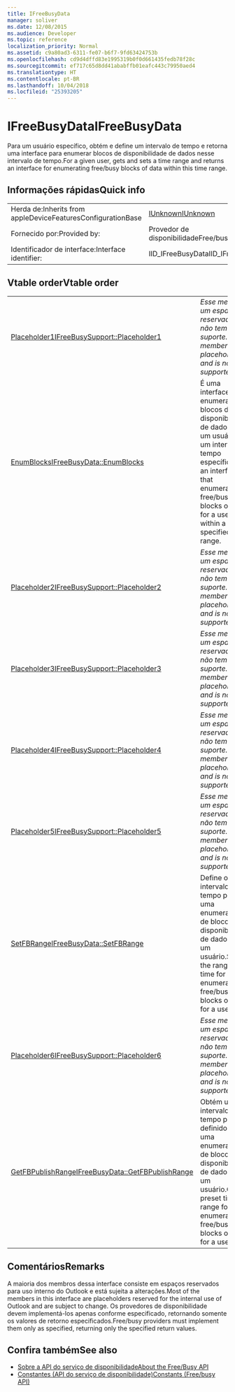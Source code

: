 ```yaml
---
title: IFreeBusyData
manager: soliver
ms.date: 12/08/2015
ms.audience: Developer
ms.topic: reference
localization_priority: Normal
ms.assetid: c9a80ad3-6311-fe07-b6f7-9fd63424753b
ms.openlocfilehash: cd9d4dffd83e1995319b0f0d661435fedb78f28c
ms.sourcegitcommit: ef717c65d8dd41ababffb01eafc443c79950aed4
ms.translationtype: HT
ms.contentlocale: pt-BR
ms.lasthandoff: 10/04/2018
ms.locfileid: "25393205"
---
```

# <a name="ifreebusydata"></a><span data-ttu-id="c1d21-102">IFreeBusyData</span><span class="sxs-lookup"><span data-stu-id="c1d21-102">IFreeBusyData</span></span>

<span data-ttu-id="c1d21-103">Para um usuário específico, obtém e define um intervalo de tempo e retorna uma interface para enumerar blocos de disponibilidade de dados nesse intervalo de tempo.</span><span class="sxs-lookup"><span data-stu-id="c1d21-103">For a given user, gets and sets a time range and returns an interface for enumerating free/busy blocks of data within this time range.</span></span>
  
## <a name="quick-info"></a><span data-ttu-id="c1d21-104">Informações rápidas</span><span class="sxs-lookup"><span data-stu-id="c1d21-104">Quick info</span></span>

|||
|:-----|:-----|
|<span data-ttu-id="c1d21-105">Herda de:</span><span class="sxs-lookup"><span data-stu-id="c1d21-105">Inherits from appleDeviceFeaturesConfigurationBase</span></span>  <br/> |[<span data-ttu-id="c1d21-106">IUnknown</span><span class="sxs-lookup"><span data-stu-id="c1d21-106">IUnknown</span></span>](https://msdn.microsoft.com/library/33f1d79a-33fc-4ce5-a372-e08bda378332%28Office.15%29.aspx) <br/> |
|<span data-ttu-id="c1d21-107">Fornecido por:</span><span class="sxs-lookup"><span data-stu-id="c1d21-107">Provided by:</span></span>  <br/> |<span data-ttu-id="c1d21-108">Provedor de disponibilidade</span><span class="sxs-lookup"><span data-stu-id="c1d21-108">Free/busy provider</span></span>  <br/> |
|<span data-ttu-id="c1d21-109">Identificador de interface:</span><span class="sxs-lookup"><span data-stu-id="c1d21-109">Interface identifier:</span></span>  <br/> |<span data-ttu-id="c1d21-110">IID_IFreeBusyData</span><span class="sxs-lookup"><span data-stu-id="c1d21-110">IID_IFreeBusyData</span></span>  <br/> |
   
## <a name="vtable-order"></a><span data-ttu-id="c1d21-111">Vtable order</span><span class="sxs-lookup"><span data-stu-id="c1d21-111">Vtable order</span></span>

|||
|:-----|:-----|
|[<span data-ttu-id="c1d21-112">Placeholder1</span><span class="sxs-lookup"><span data-stu-id="c1d21-112">IFreeBusySupport::Placeholder1</span></span>](ifreebusydata-placeholder1.md) <br/> | <span data-ttu-id="c1d21-113">*Esse membro é um espaço reservado e não tem suporte.*</span><span class="sxs-lookup"><span data-stu-id="c1d21-113">*This member is a placeholder and is not supported.*</span></span>  <br/> |
|[<span data-ttu-id="c1d21-114">EnumBlocks</span><span class="sxs-lookup"><span data-stu-id="c1d21-114">IFreeBusyData::EnumBlocks</span></span>](ifreebusydata-enumblocks.md) <br/> |<span data-ttu-id="c1d21-115">É uma interface que enumera blocos de disponibilidade de dados de um usuário em um intervalo de tempo específico.</span><span class="sxs-lookup"><span data-stu-id="c1d21-115">Gets an interface that enumerates free/busy blocks of data for a user within a specified time range.</span></span>  <br/> |
|[<span data-ttu-id="c1d21-116">Placeholder2</span><span class="sxs-lookup"><span data-stu-id="c1d21-116">IFreeBusySupport::Placeholder2</span></span>](ifreebusydata-placeholder2.md) <br/> | <span data-ttu-id="c1d21-117">*Esse membro é um espaço reservado e não tem suporte.*</span><span class="sxs-lookup"><span data-stu-id="c1d21-117">*This member is a placeholder and is not supported.*</span></span>  <br/> |
|[<span data-ttu-id="c1d21-118">Placeholder3</span><span class="sxs-lookup"><span data-stu-id="c1d21-118">IFreeBusySupport::Placeholder3</span></span>](ifreebusydata-placeholder3.md) <br/> | <span data-ttu-id="c1d21-119">*Esse membro é um espaço reservado e não tem suporte.*</span><span class="sxs-lookup"><span data-stu-id="c1d21-119">*This member is a placeholder and is not supported.*</span></span>  <br/> |
|[<span data-ttu-id="c1d21-120">Placeholder4</span><span class="sxs-lookup"><span data-stu-id="c1d21-120">IFreeBusySupport::Placeholder4</span></span>](ifreebusydata-placeholder4.md) <br/> | <span data-ttu-id="c1d21-121">*Esse membro é um espaço reservado e não tem suporte.*</span><span class="sxs-lookup"><span data-stu-id="c1d21-121">*This member is a placeholder and is not supported.*</span></span>  <br/> |
|[<span data-ttu-id="c1d21-122">Placeholder5</span><span class="sxs-lookup"><span data-stu-id="c1d21-122">IFreeBusySupport::Placeholder5</span></span>](ifreebusydata-placeholder5.md) <br/> | <span data-ttu-id="c1d21-123">*Esse membro é um espaço reservado e não tem suporte.*</span><span class="sxs-lookup"><span data-stu-id="c1d21-123">*This member is a placeholder and is not supported.*</span></span>  <br/> |
|[<span data-ttu-id="c1d21-124">SetFBRange</span><span class="sxs-lookup"><span data-stu-id="c1d21-124">IFreeBusyData::SetFBRange</span></span>](ifreebusydata-setfbrange.md) <br/> |<span data-ttu-id="c1d21-125">Define o intervalo de tempo para uma enumeração de blocos de disponibilidade de dados de um usuário.</span><span class="sxs-lookup"><span data-stu-id="c1d21-125">Sets the range of time for an enumeration of free/busy blocks of data for a user.</span></span>  <br/> |
|[<span data-ttu-id="c1d21-126">Placeholder6</span><span class="sxs-lookup"><span data-stu-id="c1d21-126">IFreeBusySupport::Placeholder6</span></span>](ifreebusydata-placeholder6.md) <br/> | <span data-ttu-id="c1d21-127">*Esse membro é um espaço reservado e não tem suporte.*</span><span class="sxs-lookup"><span data-stu-id="c1d21-127">*This member is a placeholder and is not supported.*</span></span>  <br/> |
|[<span data-ttu-id="c1d21-128">GetFBPublishRange</span><span class="sxs-lookup"><span data-stu-id="c1d21-128">IFreeBusyData::GetFBPublishRange</span></span>](ifreebusydata-getfbpublishrange.md) <br/> |<span data-ttu-id="c1d21-129">Obtém um intervalo de tempo pré-definido para uma enumeração de blocos de disponibilidade de dados de um usuário.</span><span class="sxs-lookup"><span data-stu-id="c1d21-129">Gets a preset time range for an enumeration of free/busy blocks of data for a user.</span></span>  <br/> |
   
## <a name="remarks"></a><span data-ttu-id="c1d21-130">Comentários</span><span class="sxs-lookup"><span data-stu-id="c1d21-130">Remarks</span></span>

<span data-ttu-id="c1d21-131">A maioria dos membros dessa interface consiste em espaços reservados para uso interno do Outlook e está sujeita a alterações.</span><span class="sxs-lookup"><span data-stu-id="c1d21-131">Most of the members in this interface are placeholders reserved for the internal use of Outlook and are subject to change.</span></span> <span data-ttu-id="c1d21-132">Os provedores de disponibilidade devem implementá-los apenas conforme especificado, retornando somente os valores de retorno especificados.</span><span class="sxs-lookup"><span data-stu-id="c1d21-132">Free/busy providers must implement them only as specified, returning only the specified return values.</span></span>
  
## <a name="see-also"></a><span data-ttu-id="c1d21-133">Confira também</span><span class="sxs-lookup"><span data-stu-id="c1d21-133">See also</span></span>

- [<span data-ttu-id="c1d21-134">Sobre a API do serviço de disponibilidade</span><span class="sxs-lookup"><span data-stu-id="c1d21-134">About the Free/Busy API</span></span>](about-the-free-busy-api.md)
- [<span data-ttu-id="c1d21-135">Constantes (API do serviço de disponibilidade)</span><span class="sxs-lookup"><span data-stu-id="c1d21-135">Constants (Free/busy API)</span></span>](constants-free-busy-api.md)

